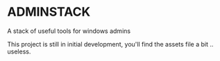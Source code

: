 # ADMINSTACK


A stack of useful tools for windows admins

This project is still in initial development, you'll find the assets file a bit .. useless.

